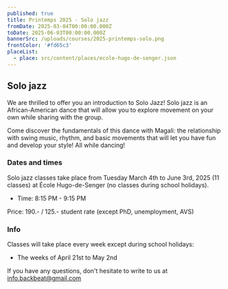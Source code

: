 ```yaml
---
published: true
title: Printemps 2025 - Solo jazz
fromDate: 2025-03-04T00:00:00.000Z
toDate: 2025-06-03T00:00:00.000Z
bannerSrc: /uploads/courses/2025-printemps-solo.png
frontColor: '#fd65c3'
placeList:
  - place: src/content/places/ecole-hugo-de-senger.json
---
```


## Solo jazz

We are thrilled to offer you an introduction to Solo Jazz! Solo jazz is an African-American dance that will allow you to explore movement on your own while sharing with the group.

Come discover the fundamentals of this dance with Magali: the relationship with swing music, rhythm, and basic movements that will let you have fun and develop your style! All while dancing!

### Dates and times

Solo jazz classes take place from Tuesday March 4th to June 3rd, 2025 (11 classes) at École Hugo-de-Senger (no classes during school holidays).

- Time: 8:15 PM - 9:15 PM

Price: 190.- / 125.- student rate (except PhD, unemployment, AVS)

### Info

Classes will take place every week except during school holidays:

- The weeks of April 21st to May 2nd

If you have any questions, don't hesitate to write to us at info.backbeat@gmail.com

